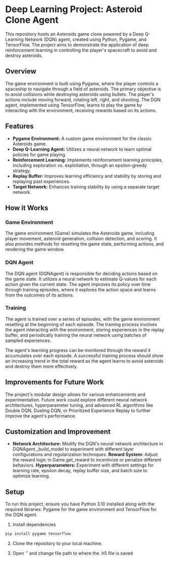 # Deep Learning Project: Asteroid Clone Agent

This repository hosts an Asteroids game clone powered by a Deep Q-Learning Network (DQN) agent, created using Python, Pygame, and TensorFlow. The project aims to demonstrate the application of deep reinforcement learning in controlling the player's spacecraft to avoid and destroy asteroids.

## Overview
The game environment is built using Pygame, where the player controls a spaceship to navigate through a field of asteroids. The primary objective is to avoid collisions while destroying asteroids using bullets. The player's actions include moving forward, rotating left, right, and shooting. The DQN agent, implemented using TensorFlow, learns to play the game by interacting with the environment, receiving rewards based on its actions.

## Features
* **Pygame Environment:** A custom game environment for the classic Asteroids game.
* **Deep Q-Learning Agent:** Utilizes a neural network to learn optimal policies for game playing.
* **Reinforcement Learning:** Implements reinforcement learning principles, including exploration vs. exploitation, through an epsilon-greedy strategy.
* **Replay Buffer:** Improves learning efficiency and stability by storing and replaying past experiences.
* **Target Network:** Enhances training stability by using a separate target network.

## How it Works

### Game Environment
The game environment (Game) simulates the Asteroids game, including player movement, asteroid generation, collision detection, and scoring. It also provides methods for resetting the game state, performing actions, and rendering the game window.

### DQN Agent
The DQN agent (DQNAgent) is responsible for deciding actions based on the game state. It utilizes a neural network to estimate Q-values for each action given the current state. The agent improves its policy over time through training episodes, where it explores the action space and learns from the outcomes of its actions.

### Training
The agent is trained over a series of episodes, with the game environment resetting at the beginning of each episode. The training process involves the agent interacting with the environment, storing experiences in the replay buffer, and periodically training the neural network using batches of sampled experiences. 

The agent's learning progress can be monitored through the reward it accumulates over each episode. A successful training process should show an increasing trend in the total reward as the agent learns to avoid asteroids and destroy them more effectively.

## Improvements for Future Work
The project's modular design allows for various enhancements and experimentation. Future work could explore different neural network architectures, hyperparameter tuning, and advanced RL algorithms like Double DQN, Dueling DQN, or Prioritized Experience Replay to further improve the agent's performance.









## Customization and Improvement
* **Network Architecture:** Modify the DQN's neural network architecture in DQNAgent._build_model to experiment with different layer configurations and regularization techniques.
**Reward System:** Adjust the reward logic in Game.get_reward to incentivize or penalize different behaviors.
**Hyperparameters:** Experiment with different settings for learning rate, epsilon decay, replay buffer size, and batch size to optimize learning.





















## Setup

To run this project, ensure you have Python 3.10 installed along with the required libraries: Pygame for the game environment and TensorFlow for the DQN agent.

1. Install dependencies

```python
pip install pygame tensorflow
```

2. Clone the repository to your local machine.

3. Open '' and change file path to where the .h5 file is saved
